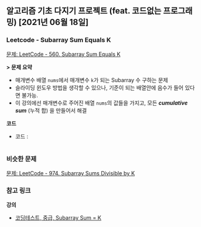 ## 알고리즘 기초 다지기 프로젝트 (feat. 코드없는 프로그래밍) [2021년 06월 18일]

### Leetcode - Subarray Sum Equals K

[문제: LeetCode - 560. Subarray Sum Equals K](https://leetcode.com/problems/subarray-sum-equals-k/)

**> 문제 요약**

-   매개변수 배열 `nums`에서 매개변수 `k`가 되는 Subarray 수 구하는 문제
-   슬라이딩 윈도우 방법을 생각할 수 있으나, 기준이 되는 배열안에 음수가 들어 있다면 불가능.
-   이 강의에선 매개변수로 주어진 배열 `nums`의 값들을 가지고, 모든 **_cumulative sum_** (누적 합) 을 만들어서 해결

**코드**

-   코드 :

    ```js

    ```

### **비슷한 문제**

[문제: LeetCode - 974. Subarray Sums Divisible by K](https://leetcode.com/problems/subarray-sums-divisible-by-k/)

### **참고 링크**

**강의**

-   [코딩테스트, 중급, Subarray Sum = K](https://youtu.be/mEeK-SB7hEk)
